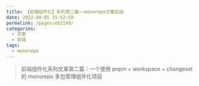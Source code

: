 ```yaml
---
title: 【前端组件化】系列第二篇——monorepo方案实战
date: 2022-09-05 15:52:50
permalink: /pages/eb2149/
categories:
  - 文章
  - 前端
tags:
  - monorepo
---
```


> 前端组件化系列文章第二篇：一个使用 pnpm + workspace + changeset 的 monorepo 多包管理组件化项目
